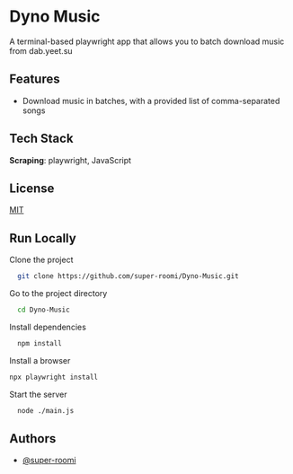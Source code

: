 # Dyno Music

A terminal-based playwright app that allows you to batch download music from dab.yeet.su

## Features

- Download music in batches, with a provided list of comma-separated songs

## Tech Stack

**Scraping**: playwright, JavaScript

## License

[MIT](https://choosealicense.com/licenses/mit/)

## Run Locally

Clone the project

```bash
  git clone https://github.com/super-roomi/Dyno-Music.git
```

Go to the project directory

```bash
  cd Dyno-Music
```

Install dependencies

```bash
  npm install
```

Install a browser
```bash
npx playwright install
```

Start the server

```bash
  node ./main.js
```

## Authors

- [@super-roomi](https://www.github.com/super-roomi)
